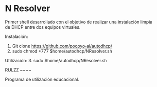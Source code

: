 # N Resolver

Primer shell desarrollado con el objetivo de realizar una instalación limpia de DHCP entre dos equipos virtuales.

Instalación:
  1. Git clone https://github.com/pocoyo-ai/autodhcp/
  2. sudo chmod +777 $home/autodhcp/NResolver.sh
  
Utilización:
  3. sudo $home/autodhcp/NResolver.sh
  
RULZZ ~~~~

Programa de utilización educacional.
